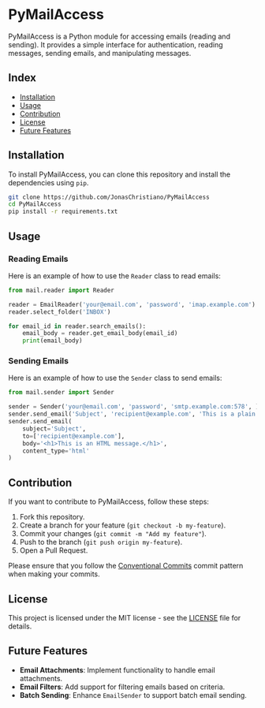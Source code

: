 # PyMailAccess

PyMailAccess is a Python module for accessing emails (reading and sending). It provides a simple interface for authentication, reading messages, sending emails, and manipulating messages.

## Index

- [Installation](#installation)
- [Usage](#usage)
- [Contribution](#contribution)
- [License](#license)
- [Future Features](#future-features)

## Installation

To install PyMailAccess, you can clone this repository and install the dependencies using `pip`.

```bash
git clone https://github.com/JonasChristiano/PyMailAccess
cd PyMailAccess
pip install -r requirements.txt
```

## Usage

### Reading Emails

Here is an example of how to use the `Reader` class to read emails:

```python
from mail.reader import Reader

reader = EmailReader('your@email.com', 'password', 'imap.example.com')
reader.select_folder('INBOX')

for email_id in reader.search_emails():
    email_body = reader.get_email_body(email_id)
    print(email_body)
```

### Sending Emails

Here is an example of how to use the `Sender` class to send emails:

```python
from mail.sender import Sender

sender = Sender('your@email.com', 'password', 'smtp.example.com:578', )
sender.send_email('Subject', 'recipient@example.com', 'This is a plain message.')
sender.send_email(
    subject='Subject',
    to=['recipient@example.com'],
    body='<h1>This is an HTML message.</h1>',
    content_type='html'
)
```

## Contribution

If you want to contribute to PyMailAccess, follow these steps:

1. Fork this repository.
2. Create a branch for your feature (`git checkout -b my-feature`).
3. Commit your changes (`git commit -m "Add my feature"`).
4. Push to the branch (`git push origin my-feature`).
5. Open a Pull Request.

Please ensure that you follow the [Conventional Commits](https://www.conventionalcommits.org/en/v1.0.0/) commit pattern when making your commits.

## License

This project is licensed under the MIT license - see the [LICENSE](LICENSE) file for details.

## Future Features

- **Email Attachments**: Implement functionality to handle email attachments.
- **Email Filters**: Add support for filtering emails based on criteria.
- **Batch Sending**: Enhance `EmailSender` to support batch email sending.

```

```
